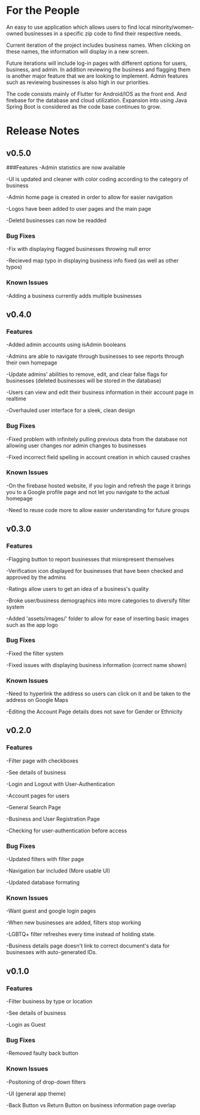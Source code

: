 # For the People

An easy to use application which allows users to find local minority/women-owned businesses in a specific zip code to find their respective needs.

Current iteration of the project includes business names. When clicking on these names, the information will display in a new screen.

Future iterations will include log-in pages with different options for users, business, and admin. In addition reviewing the business and flagging them is another major 
feature that we are looking to implement. Admin features such as reviewing businesses is also high in our priorities.

The code consists mainly of Flutter for Android/IOS as the front end. And firebase for the database and cloud utilization. Expansion into using Java Spring Boot is 
considered as the code base continues to grow.

# Release Notes

## v0.5.0
###Features
-Admin statistics are now available

-UI is updated and cleaner with color coding according to the category of business

-Admin home page is created in order to allow for easier navigation

-Logos have been added to user pages and the main page

-Deletd businesses can now be readded

### Bug Fixes

-Fix with displaying flagged businesses throwing null error

-Recieved map typo in displaying business info fixed (as well as other typos)

### Known Issues

-Adding a business currently adds multiple businesses

## v0.4.0
### Features
-Added admin accounts using isAdmin booleans

-Admins are able to navigate through businesses to see reports through their own homepage

-Update admins' abilities to remove, edit, and clear false flags for businesses (deleted businesses will be stored in the database)

-Users can view and edit their business information in their account page in realtime

-Overhauled user interface for a sleek, clean design

### Bug Fixes

-Fixed problem with infinitely pulling previous data from the database not allowing user changes nor admin changes to businesses

-Fixed incorrect field spelling in account creation in which caused crashes

### Known Issues

-On the firebase hosted website, if you login and refresh the page it brings you to a Google profile page and not let you navigate to the actual homepage

-Need to reuse code more to allow easier understanding for future groups


## v0.3.0
### Features
-Flagging button to report businesses that misrepresent themselves

-Verification icon displayed for businesses that have been checked and approved by the admins

-Ratings allow users to get an idea of a business's quality

-Broke user/business demographics into more categories to diversify filter system

-Added 'assets/images/' folder to allow for ease of inserting basic images such as the app logo

### Bug Fixes
-Fixed the filter system

-Fixed issues with displaying business information (correct name shown)

### Known Issues
-Need to hyperlink the address so users can click on it and be taken to the address on Google Maps

-Editing the Account Page details does not save for Gender or Ethnicity

## v0.2.0
### Features
-Filter page with checkboxes

-See details of business

-Login and Logout with User-Authentication

-Account pages for users

-General Search Page

-Business and User Registration Page

-Checking for user-authentication before access
### Bug Fixes
-Updated filters with filter page

-Navigation bar included (More usable UI)

-Updated database formating

### Known Issues
-Want guest and google login pages

-When new businesses are added, filters stop working

-LGBTQ+ filter refreshes every time instead of holding state.

-Business details page doesn't link to correct document's data for businesses with auto-generated IDs.

## v0.1.0
### Features
-Filter business by type or location

-See details of business

-Login as Guest
### Bug Fixes
-Removed faulty back button

### Known Issues
-Positoning of drop-down filters

-UI (general app theme)

-Back Button vs Return Button on business information page overlap
